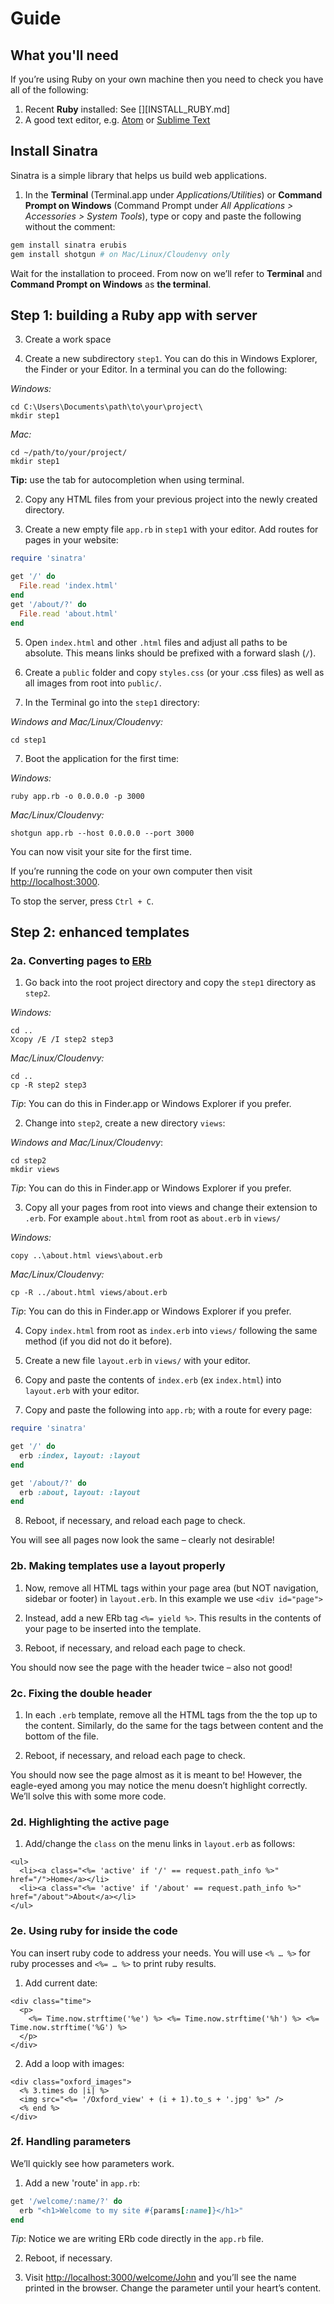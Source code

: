# Guide

## What you'll need

If you’re using Ruby on your own machine then you need to check you have all of the following:

1. Recent **Ruby** installed: See [][INSTALL_RUBY.md]
2. A good text editor, e.g. [Atom](https://atom.io/) or [Sublime Text](https://www.sublimetext.com/)

## Install Sinatra

Sinatra is a simple library that helps us build web applications.

1. In the **Terminal** (Terminal.app under *Applications/Utilities*) or **Command Prompt on Windows** (Command Prompt under *All Applications > Accessories > System Tools*), type or copy and paste the following without the comment:

  ```ruby
  gem install sinatra erubis
  gem install shotgun # on Mac/Linux/Cloudenvy only
  ```

  Wait for the installation to proceed. From now on we’ll refer to **Terminal** and **Command Prompt on Windows** as **the terminal**.

## Step 1: building a Ruby app with server

3. Create a work space

  1. Create a new subdirectory `step1`. You can do this in Windows Explorer, the Finder or your Editor. In a terminal you can do the following:

  _Windows:_

  ```shell
  cd C:\Users\Documents\path\to\your\project\
  mkdir step1
  ```

  _Mac:_

  ```shell
  cd ~/path/to/your/project/
  mkdir step1
  ```

  **Tip:** use the tab for autocompletion when using terminal.

  2. Copy any HTML files from your previous project into the newly created directory.

4. Create a new empty file `app.rb` in `step1` with your editor. Add routes for pages in your website:

  ```ruby
  require 'sinatra'
  
  get '/' do
    File.read 'index.html'
  end
  get '/about/?' do
    File.read 'about.html'
  end
  ```

5. Open `index.html` and other `.html` files and adjust all paths to be absolute. This means links should be prefixed with a forward slash (`/`).

6. Create a `public` folder and copy `styles.css` (or your .css files) as well as all images from root into `public/`.

7. In the Terminal go into the `step1` directory:

  _Windows and Mac/Linux/Cloudenvy:_

  ```shell
  cd step1
  ```

7. Boot the application for the first time:

  _Windows:_

  ```shell
  ruby app.rb -o 0.0.0.0 -p 3000
  ```

  _Mac/Linux/Cloudenvy:_

  ```shell
  shotgun app.rb --host 0.0.0.0 --port 3000
  ```

  You can now visit your site for the first time.

  If you’re running the code on your own computer then visit <http://localhost:3000>.

  To stop the server, press `Ctrl + C`.

## Step 2: enhanced templates
### 2a. Converting pages to [ERb](http://www.stuartellis.eu/articles/erb/)

1. Go back into the root project directory and copy the `step1` directory as `step2`.

  _Windows:_

  ```shell
  cd ..
  Xcopy /E /I step2 step3
  ```

  _Mac/Linux/Cloudenvy:_

  ```shell
  cd ..
  cp -R step2 step3
  ```

  *Tip*: You can do this in Finder.app or Windows Explorer if you prefer.

2. Change into `step2`, create a new directory `views`:

  _Windows and Mac/Linux/Cloudenvy_:

  ```shell
  cd step2
  mkdir views
  ```

  *Tip*: You can do this in Finder.app or Windows Explorer if you prefer.

3. Copy all your pages from root into views and change their extension to `.erb`. For example `about.html` from root as `about.erb` in `views/`

  _Windows:_

  ```shell
  copy ..\about.html views\about.erb
  ```

  _Mac/Linux/Cloudenvy:_

  ```shell
  cp -R ../about.html views/about.erb
  ```

  *Tip*: You can do this in Finder.app or Windows Explorer if you prefer.

4. Copy `index.html` from root as `index.erb` into `views/` following the same method (if you did not do it before).

5. Create a new file `layout.erb` in `views/` with your editor.

6. Copy and paste the contents of `index.erb` (ex `index.html`) into `layout.erb` with your editor.

7. Copy and paste the following into `app.rb`; with a route for every page:

  ```ruby
  require 'sinatra'

  get '/' do
    erb :index, layout: :layout
  end

  get '/about/?' do
    erb :about, layout: :layout
  end
  ```

8. Reboot, if necessary, and reload each page to check.

You will see all pages now look the same – clearly not desirable!

### 2b. Making templates use a layout properly

1. Now, remove all HTML tags within your page area (but NOT navigation, sidebar or footer) in `layout.erb`.
  In this example we use `<div id="page">`

2. Instead, add a new ERb tag `<%= yield %>`. This results in the contents of your
  page to be inserted into the template.

3. Reboot, if necessary, and reload each page to check.

You should now see the page with the header twice – also not good!

### 2c. Fixing the double header

1. In each `.erb` template, remove all the HTML tags from the the top up to the
  content. Similarly, do the same for the tags between content and the bottom of
  the file.

2. Reboot, if necessary, and reload each page to check.

You should now see the page almost as it is meant to be! However, the eagle-eyed among you may notice the menu doesn’t highlight correctly. We’ll solve this with some more code.

### 2d. Highlighting the active page

1. Add/change the `class` on the menu links in `layout.erb` as follows:

  ```erb
  <ul>
    <li><a class="<%= 'active' if '/' == request.path_info %>" href="/">Home</a></li>
    <li><a class="<%= 'active' if '/about' == request.path_info %>" href="/about">About</a></li>
  </ul>
  ```

### 2e. Using ruby for inside the code

You can insert ruby code to address your needs. You will use `<% … %>` for ruby processes and `<%= … %>` to print ruby results.

1. Add current date:

  ```erb
  <div class="time">
    <p>
      <%= Time.now.strftime('%e') %> <%= Time.now.strftime('%h') %> <%= Time.now.strftime('%G') %>
    </p>
  </div>
  ```

2. Add a loop with images:

  ```erb
  <div class="oxford_images">
    <% 3.times do |i| %>
    <img src="<%= '/Oxford_view' + (i + 1).to_s + '.jpg' %>" />
    <% end %>
  </div>
  ```

### 2f. Handling parameters

We’ll quickly see how parameters work.

1. Add a new 'route' in `app.rb`:

  ```ruby
  get '/welcome/:name/?' do
    erb "<h1>Welcome to my site #{params[:name]}</h1>"
  end
  ```

  *Tip*: Notice we are writing ERb code directly in the `app.rb` file.

2. Reboot, if necessary.

3. Visit <http://localhost:3000/welcome/John> and you’ll see the name printed in the browser. Change the parameter until your heart’s content.
